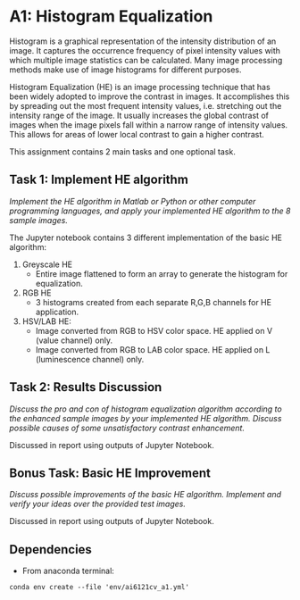 # A1: Histogram Equalization

Histogram is a graphical representation of the intensity distribution of an image. It captures the occurrence frequency of pixel intensity values with which multiple image statistics can be calculated. Many image processing methods make use of image histograms for different purposes.

Histogram Equalization (HE) is an image processing technique that has been widely adopted to improve the contrast in images. It accomplishes this by spreading out the most frequent intensity values, i.e. stretching out the intensity range of the image. It usually increases the global contrast of images when the image pixels fall within a narrow range of intensity values. This allows for areas of lower local contrast to gain a higher contrast.

This assignment contains 2 main tasks and one optional task.

## Task 1: Implement HE algorithm

*Implement the HE algorithm in Matlab or Python or other computer programming languages, and apply your implemented HE algorithm to the 8 sample images.*

The Jupyter notebook contains 3 different implementation of the basic HE algorithm:

1. Greyscale HE
   + Entire image flattened to form an array to generate the histogram for equalization.
2. RGB HE
   + 3 histograms created from each separate R,G,B channels for HE application.
3. HSV/LAB HE:
   + Image converted from RGB to HSV color space. HE applied on V (value channel) only.
   + Image converted from RGB to LAB color space. HE applied on L (luminescence channel) only.

## Task 2: Results Discussion

*Discuss the pro and con of histogram equalization algorithm according to the enhanced sample images by your implemented HE algorithm. Discuss possible causes of some unsatisfactory contrast enhancement.*

Discussed in report using outputs of Jupyter Notebook.

## Bonus Task: Basic HE Improvement

*Discuss possible improvements of the basic HE algorithm. Implement and verify your ideas over the provided test images.* 

Discussed in report using outputs of Jupyter Notebook.

## Dependencies

+ From anaconda terminal:

```shell
conda env create --file 'env/ai6121cv_a1.yml'
```

